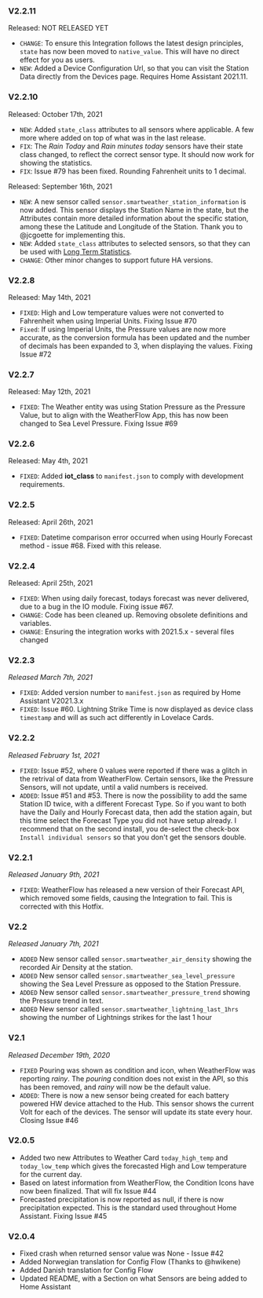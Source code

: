 ### V2.2.11

Released: NOT RELEASED YET

* `CHANGE`: To ensure this Integration follows the latest design principles, `state` has now been moved to `native_value`. This will have no direct effect for you as users.
* `NEW`: Added a Device Configuration Url, so that you can visit the Station Data directly from the Devices page. Requires Home Assistant 2021.11.

### V2.2.10

Released: October 17th, 2021

* `NEW`: Added `state_class` attributes to all sensors where applicable. A few more where added on top of what was in the last release.
* `FIX`: The *Rain Today* and *Rain minutes today* sensors have their state class changed, to reflect the correct sensor type. It should now work for showing the statistics.
* `FIX`: Issue #79 has been fixed. Rounding Fahrenheit units to 1 decimal.

Released: September 16th, 2021

* `NEW`: A new sensor called `sensor.smartweather_station_information` is now added. This sensor displays the Station Name in the state, but the Attributes contain more detailed information about the specific station, among these the Latitude and Longitude of the Station. Thank you to @jcgoette for implementing this.
* `NEW`: Added `state_class` attributes to selected sensors, so that they can be used with [Long Term Statistics](https://www.home-assistant.io/blog/2021/08/04/release-20218/#long-term-statistics).
* `CHANGE`: Other minor changes to support future HA versions.

### V2.2.8

Released: May 14th, 2021

* `FIXED`: High and Low temperature values were not converted to Fahrenheit when using Imperial Units. Fixing Issue #70
* `Fixed`: If using Imperial Units, the Pressure values are now more accurate, as the conversion formula has been updated and the number of decimals has been expanded to 3, when displaying the values. Fixing Issue #72

### V2.2.7

Released: May 12th, 2021

* `FIXED`: The Weather entity was using Station Pressure as the Pressure Value, but to align with the WeatherFlow App, this has now been changed to Sea Level Pressure. Fixing Issue #69


### V2.2.6

Released: May 4th, 2021

* `FIXED`: Added **iot_class** to `manifest.json` to comply with development requirements.


### V2.2.5

Released: April 26th, 2021

* `FIXED`: Datetime comparison error occurred when using Hourly Forecast method - issue #68. Fixed with this release.

### V2.2.4

Released: April 25th, 2021

* `FIXED`: When using daily forecast, todays forecast was never delivered, due to a bug in the IO module. Fixing issue #67.
* `CHANGE`: Code has been cleaned up. Removing obsolete definitions and variables.
* `CHANGE`: Ensuring the integration works with 2021.5.x - several files changed

### V2.2.3

*Released March 7th, 2021*

* `FIXED`: Added version number to `manifest.json` as required by Home Assistant V2021.3.x
* `FIXED`: Issue #60. Lightning Strike Time is now displayed as device class `timestamp` and will as such act differently in Lovelace Cards.

### V2.2.2

*Released February 1st, 2021*

* `FIXED`: Issue #52, where 0 values were reported if there was a glitch in the retrival of data from WeatherFlow. Certain sensors, like the Pressure Sensors, will not update, until a valid numbers is received.
* `ADDED`: Issue #51 and #53. There is now the possibility to add the same Station ID twice, with a different Forecast Type. So if you want to both have the Daily and Hourly Forecast data, then add the station again, but this time select the Forecast Type you did not have setup already. I recommend that on the second install, you de-select the check-box `Install individual sensors` so that you don't get the sensors double.

### V2.2.1

*Released January 9th, 2021*

* `FIXED`: WeatherFlow has released a new version of their Forecast API, which removed some fields, causing the Integration to fail. This is corrected with this Hotfix.

### V2.2

*Released January 7th, 2021*

* `ADDED` New sensor called `sensor.smartweather_air_density` showing the recorded Air Density at the station.
* `ADDED` New sensor called `sensor.smartweather_sea_level_pressure` showing the Sea Level Pressure as opposed to the Station Pressure.
* `ADDED` New sensor called `sensor.smartweather_pressure_trend` showing the Pressure trend in text.
* `ADDED` New sensor called `sensor.smartweather_lightning_last_1hrs` showing the number of Lightnings strikes for the last 1 hour

### V2.1

*Released December 19th, 2020*

* `FIXED` Pouring was shown as condition and icon, when WeatherFlow was reporting *rainy*. The *pouring* condition does not exist in the API, so this has been removed, and *rainy* will now be the default value.
* `ADDED`: There is now a new sensor being created for each battery powered HW device attached to the Hub. This sensor shows the current Volt for each of the devices. The sensor will update its state every hour. Closing Issue #46

### V2.0.5

* Added two new Attributes to Weather Card `today_high_temp` and `today_low_temp` which gives the forecasted High and Low temperature for the current day.
* Based on latest information from WeatherFlow, the Condition Icons have now been finalized. That will fix Issue #44
* Forecasted precipitation is now reported as null, if there is now precipitation expected. This is the standard used throughout Home Assistant. Fixing Issue #45

### V2.0.4

* Fixed crash when returned sensor value was None - Issue #42
* Added Norwegian translation for Config Flow (Thanks to @hwikene)
* Added Danish translation for Config Flow
* Updated README, with a Section on what Sensors are being added to Home Assistant
